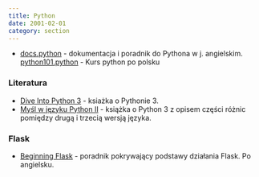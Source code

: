 ```yaml
---
title: Python
date: 2001-02-01
category: section
---
```


*   [docs.python](https://docs.python.org/3/) - dokumentacja i poradnik do Pythona w j. angielskim.
    [python101.python](http://python101.readthedocs.io/pl/latest/podstawy/index.html) - Kurs python po polsku 

### Literatura

*   [Dive Into Python 3](http://www.diveintopython3.net/) - ksiażka o Pythonie 3.
*   [Myśl w języku Python II](http://helion.pl/ksiazki/mysl-w-jezyku-python-nauka-programowania-wydanie-ii-allen-b-downey,myjep2.htm) - książka o Python 3 z opisem części różnic pomiędzy drugą i trzecią wersją języka.

### Flask

*   [Beginning Flask](https://www.hipstercode.com/tutorial/9/) - poradnik pokrywający podstawy działania Flask. Po angielsku.

